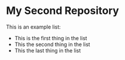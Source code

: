 # My Second Repository

This is an example list:
* This is the first thing in the list
* This the second thing in the list
* This the last thing in the list
